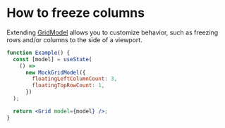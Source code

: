 # How to freeze columns

Extending [GridModel](https://github.com/deephaven/web-client-ui/blob/main/packages/grid/src/GridModel.ts) allows you to customize behavior, such as freezing rows and/or columns to the side of a viewport.

```jsx live
function Example() {
  const [model] = useState(
    () =>
      new MockGridModel({
        floatingLeftColumnCount: 3,
        floatingTopRowCount: 1,
      })
  );

  return <Grid model={model} />;
}
```
